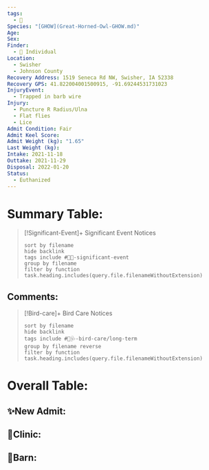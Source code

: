 ```yaml
---
tags:
  - 🦅
Species: "[GHOW](Great-Horned-Owl-GHOW.md)"
Age: 
Sex: 
Finder:
  - 🧑 Individual
Location:
  - Swisher
  - Johnson County
Recovery Address: 1519 Seneca Rd NW, Swisher, IA 52338
Recovery GPS: 41.822004001500915, -91.69244531731023
InjuryEvent:
  - Trapped in barb wire
Injury:
  - Puncture R Radius/Ulna
  - Flat flies
  - Lice
Admit Condition: Fair
Admit Keel Score: 
Admit Weight (kg): "1.65"
Last Weight (kg): 
Intake: 2021-11-18
Outtake: 2021-11-29
Disposal: 2022-01-20
Status:
  - Euthanized
---
```


# Summary Table:

> [!Significant-Event]+ Significant Event Notices
>   ```tasks 
>   sort by filename
>   hide backlink
>   tags include #🦅💥-significant-event
>   group by filename 
>   filter by function task.heading.includes(query.file.filenameWithoutExtension)
>   ```

## Comments:

> [!Bird-care]+ Bird Care Notices
>   ```tasks 
>   sort by filename
>   hide backlink
>   tags include #🦅🩺-bird-care/long-term 
>   group by filename reverse
>   filter by function task.heading.includes(query.file.filenameWithoutExtension)
>   ```

# Overall Table:

## ✨New Admit:



## 🏥Clinic:



## 🏡Barn:


